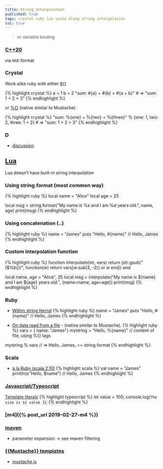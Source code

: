 ```yaml
---
title: String Interpolation
published: true
tags: crystal ruby lua scala dlang string interpolation
toc: true
---
```

> or variable binding

### [C++20](https://stackoverflow.com/questions/63121776/simplest-syntax-for-string-interpolation-in-c)
via std::format

### Crystal
Work alike ruby with either [#{}](https://crystal-lang.org/reference/syntax_and_semantics/literals/string.html#Interpolation)

{% highlight crystal %}
a = 1
b = 2
"sum: #{a} + #{b} = #{a + b}" # => "sum: 1 + 2 = 3"
{% endhighlight %}

 or [%{}](https://crystal-lang.org/api/0.35.1/String.html#%25%28other%29-instance-method) (native similar to Mustache).
 
{% highlight crystal %}
"sum: %{one} + %{two} = %{three}" % {one: 1, two: 2, three: 1 + 2} # => "sum: 1 + 2 = 3"
{% endhighlight %}

### D 
- [discussion](https://forum.dlang.org/thread/ncwpezwlgeajdrigegee@forum.dlang.org)

## [Lua](https://chatgpt.com/share/68bae107-7690-800d-9d42-e64a66e46792)
Lua doesn’t have built-in string interpolation

### Using string.format (most common way)
{% highlight ruby %}
local name = "Alice"
local age = 25

local msg = string.format("My name is %s and I am %d years old.", name, age)
print(msg)
{% endhighlight %}

### Using concatenation (..)
{% highlight ruby %}
name = "James"
puts "Hello, #{name}"  // Hello, James
{% endhighlight %}

### Custom interpolation function
{% highlight ruby %}
function interpolate(str, vars)
    return (str:gsub("($%b{})", function(w)
        return vars[w:sub(3, -2)] or w
    end))
end

local name, age = "Alice", 25
local msg = interpolate("My name is ${name} and I am ${age} years old.", {name=name, age=age})
print(msg)
{% endhighlight %}

### Ruby
- [Within string literral](http://ruby-for-beginners.rubymonstas.org/bonus/string_interpolation.html)
{% highlight ruby %}
name = "James"
puts "Hello, #{name}"  // Hello, James
{% endhighlight %}

- [On data read from a file](https://stackoverflow.com/questions/346380/in-ruby-can-you-perform-string-interpolation-on-data-read-from-a-file/6526209#6526209) -  (native similar to Mustache).
{% highlight ruby %}
vars = { name: "James"}
mystring = "Hello, %{name}"  // content of file, using %{} tags

mystring % vars              // => Hello, James, == string.format
{% endhighlight %}

### Scala

- [à la Ruby (scala 2.10)](https://docs.scala-lang.org/overviews/core/string-interpolation.html)
{% highlight scala %}
val name = "James"
println(s"Hello, $name")  // Hello, James
{% endhighlight %}

### [Javascript/Typescript](https://developer.mozilla.org/en-US/docs/Web/JavaScript/Reference/Template_literals)
[Template literals](https://developer.mozilla.org/en-US/docs/Web/JavaScript/Reference/Template_literals)
{% highlight typescript %}
let value = 100;
console.log(`The size is ${ value }`);
{% endhighlight %}


### [m4]({% post_url 2019-02-27-m4 %})

### [maven](https://maven.apache.org/plugins/maven-resources-plugin/)

- parameter expansion -> see maven filtering

### [{{Mustache}} templates](http://mustache.github.io/)
- [mustache.js](https://github.com/janl/mustache.js)
